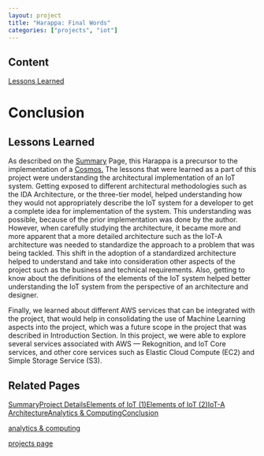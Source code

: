 ```yaml
---
layout: project
title: "Harappa: Final Words"
categories: ["projects", "iot"]
---             
```


Content
-------

[Lessons Learned](#)

Conclusion
==========

Lessons Learned
---------------

As described on the [Summary](2018-12-02-00-harappa.markdown) Page, this Harappa is a precursor to the implementation of a [Cosmos.](2017-11-02-cosmos.markdown) The lessons that were learned as a part of this project were understanding the architectural implementation of an IoT system. Getting exposed to different architectural methodologies such as the IDA Architecture, or the three-tier model, helped understanding how they would not appropriately describe the IoT system for a developer to get a complete idea for implementation of the system. This understanding was possible, because of the prior implementation was done by the author. However, when carefully studying the architecture, it became more and more apparent that a more detailed architecture such as the IoT-A architecture was needed to standardize the approach to a problem that was being tackled. This shift in the adoption of a standardized architecture helped to understand and take into consideration other aspects of the project such as the business and technical requirements. Also, getting to know about the definitions of the elements of the IoT system helped better understanding the IoT system from the perspective of an architecture and designer.  
  
Finally, we learned about different AWS services that can be integrated with the project, that would help in consolidating the use of Machine Learning aspects into the project, which was a future scope in the project that was described in Introduction Section. In this project, we were able to explore several services associated with AWS — Rekognition, and IoT Core services, and other core services such as Elastic Cloud Compute (EC2) and Simple Storage Service (S3).  

Related Pages
-------------

[Summary](2018-12-02-00-harappa.markdown)[Project Details](2018-12-02-01-harappa-project-details.markdown)[Elements of IoT (1)](2018-12-02-02-harappa-elements-of-iot.markdown)[Elements of IoT (2)](2018-12-02-02-harappa-elements-of-iot.markdown)[IoT-A Architecture](2018-12-02-harappa-04-iot-a.markdown)[Analytics & Computing](2018-12-02-harappa-05-analytics.markdown)[Conclusion](2018-12-02-harappa-06-conclusion.markdown)

[analytics & computing](2018-12-02-harappa-05-analytics.markdown)

[projects page](../../../project-odyssey/projects.markdown)

